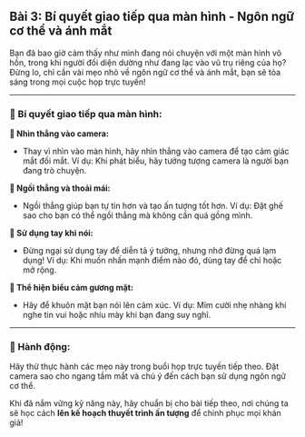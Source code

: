 ## Bài 3: Bí quyết giao tiếp qua màn hình - Ngôn ngữ cơ thể và ánh mắt

Bạn đã bao giờ cảm thấy như mình đang nói chuyện với một màn hình vô hồn, trong khi người đối diện dường như đang lạc vào vũ trụ riêng của họ? Đừng lo, chỉ cần vài mẹo nhỏ về ngôn ngữ cơ thể và ánh mắt, bạn sẽ tỏa sáng trong mọi cuộc họp trực tuyến!

---

### 📌 Bí quyết giao tiếp qua màn hình:

**🔹 Nhìn thẳng vào camera:**
- Thay vì nhìn vào màn hình, hãy nhìn thẳng vào camera để tạo cảm giác mắt đối mắt. Ví dụ: Khi phát biểu, hãy tưởng tượng camera là người bạn đang trò chuyện.

**🔹 Ngồi thẳng và thoải mái:**
- Ngồi thẳng giúp bạn tự tin hơn và tạo ấn tượng tốt hơn. Ví dụ: Đặt ghế sao cho bạn có thể ngồi thẳng mà không cần quá gồng mình.

**🔹 Sử dụng tay khi nói:**
- Đừng ngại sử dụng tay để diễn tả ý tưởng, nhưng nhớ đừng quá lạm dụng! Ví dụ: Khi muốn nhấn mạnh điểm nào đó, dùng tay để chỉ hoặc mở rộng.

**🔹 Thể hiện biểu cảm gương mặt:**
- Hãy để khuôn mặt bạn nói lên cảm xúc. Ví dụ: Mỉm cười nhẹ nhàng khi nghe tin vui hoặc nhíu mày khi bạn đang suy nghĩ.

---

### 🚀 Hành động:

Hãy thử thực hành các mẹo này trong buổi họp trực tuyến tiếp theo. Đặt camera sao cho ngang tầm mắt và chú ý đến cách bạn sử dụng ngôn ngữ cơ thể.

Khi đã nắm vững kỹ năng này, hãy chuẩn bị cho bài tiếp theo, nơi chúng ta sẽ học cách **lên kế hoạch thuyết trình ấn tượng** để chinh phục mọi khán giả!